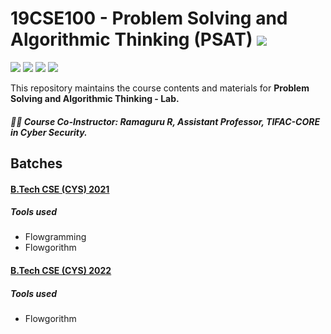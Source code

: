 # 19CSE100 - Problem Solving and Algorithmic Thinking (PSAT)  ![](https://img.shields.io/badge/-Live-green)
![](https://img.shields.io/badge/Batch-21CYS-lightgreen) ![](https://img.shields.io/badge/Batch-22CYS-lightgreen) ![](https://img.shields.io/badge/UG-blue) ![](https://img.shields.io/badge/Subject-PSAT-blue)

This repository maintains the course contents and materials for **Problem Solving and Algorithmic Thinking - Lab.** 

##### :teacher: Course Co-Instructor:  Ramaguru R, Assistant Professor, TIFAC-CORE in Cyber Security.

## Batches

#### [B.Tech CSE (CYS) 2021](https://amrita-tifac-cyber-blockchain.github.io/19CSE100-Problem-Solving-and-Algorithmic-Thinking/21CYS) 

##### Tools used
 - Flowgramming
 - Flowgorithm


#### [B.Tech CSE (CYS) 2022](https://amrita-tifac-cyber-blockchain.github.io/19CSE100-Problem-Solving-and-Algorithmic-Thinking/22CYS)

##### Tools used
 - Flowgorithm
